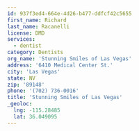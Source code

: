 ```yaml
---
id: 937f3ed4-664e-4d26-b477-ddfcf42c5655
first_name: Richard
last_name: Racanelli
license: DMD
services:
  - dentist
category: Dentists
org_name: 'Stunning Smiles of Las Vegas'
address: '6410 Medical Center St.'
city: 'Las Vegas'
state: NV
zip: '89148'
phone: '(702) 736-0016'
title: 'Stunning Smiles of Las Vegas'
_geoloc:
  lng: -115.28485
  lat: 36.049095
---
```

